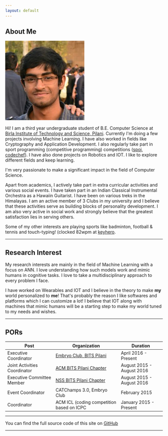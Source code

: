 ```yaml
---
layout: default
---
```


## About Me

<img class="profile-picture" src="dp2.jpg">

Hi! I am a third year undergraduate student of B.E. Computer Science at [Birla Institute of Technology and Science, Pilani](http://www.bits-pilani.ac.in/pilani).
Currently I'm doing a few projects involving Machine Learning. I have also worked in fields like Cryptography and Application Development. I also regularly take part in sport programming (competitive programming)
competitions ([spoj](http://www.spoj.com/users/rishabh__joshi), [codechef](http://www.codechef.com/users/rishabh__joshi)). I have also done projects on Robotics and IOT. I like to explore different fields and keep learning. 

I'm very passionate to make a significant impact in the field of Computer 
Science.

Apart from academics, I actively take part in extra curricular activities 
and various social events. I have taken part in an Indian Classical 
Instrumental Orchestra as a Hawaiin Guitarist. I have been on various treks
in the Himalayas. I am an active member of 3 Clubs in my university and I
believe that these activities serve as building blocks of personality
development. I am also very active in social work and strongly believe 
that the greatest satisfaction lies in serving others.

Some of my other interests are playing sports like badminton, football & tennis and touch-typing! (clocked 82wpm at [keyhero](http://keyhero.com/profile/rishabhjoshi).

---

## Research Interest

My research interests are mainly in the field of Machine Learning with a focus on ANN. I love understanding how such models work and mimic humans in cognitive tasks. I love to take a multidisciplinary approach to every problem I face.

I have worked on Wearables and IOT and I believe in the theory to make **my** world
personalized to **me**! That's probably the reason I like softwares and platforms 
which I can customize a lot! I believe that IOT along with machines that mimic humans
will be a starting step to make my world tuned to my needs and wishes.

---

## PORs

Post | Organization | Duration
--- | --- | ---
Executive Coordinator | [Embryo Club, BITS Pilani](http://embryo.bits-pilani.ac.in) | April 2016 - Present
Joint Activities Coordinator | [ACM BITS Pilani Chapter](http://bitsacm.acm.org/) | August 2015 - August 2016
Executive Committee Member | [NSS BITS Pilani Chapter](http://www.nss-bits-pilani.org/) | August 2015 - August 2016
Event Coordinator | CATChamps 3.0, Embryo Club | February 2015
Coordinator | ACM ICL (coding competition based on ICPC | January 2015 - Present


---
You can find the full source code of this site on [GitHub](https://github.com/rishabhjoshi/rishabhjoshi.github.io)

---
